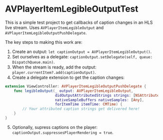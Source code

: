 # AVPlayerItemLegibleOutputTest
This is a simple test project to get callbacks of caption changes in an HLS live stream.
Uses `AVPlayerItemLegibleOutput` and `AVPlayerItemLegibleOutputPushDelegate`.

The key steps to making this work are:
1. Create an output: `let captionOutput = AVPlayerItemLegibleOutput()`.
2. Set ourselves as a delegate: `captionOutput.setDelegate(self, queue: DispatchQueue.main)`.
3. When the stream is ready, add the output: `player.currentItem?.add(captionOutput)`.
4. Create a delegate extension to get the caption changes:
```swift
extension ViewController: AVPlayerItemLegibleOutputPushDelegate {
    func legibleOutput(_ output: AVPlayerItemLegibleOutput,
                       didOutputAttributedStrings strings: [NSAttributedString],
                       nativeSampleBuffers nativeSamples: [Any],
                       forItemTime itemTime: CMTime) {
        // Your attributed caption strings get delivered here!
    }
}
```
5. Optionally, supress captions on the player: `captionOutput.suppressesPlayerRendering = true`.
